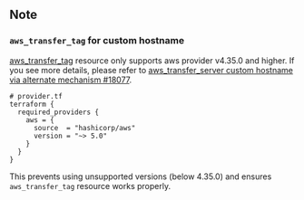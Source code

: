 ## Note

### `aws_transfer_tag` for custom hostname

[aws_transfer_tag](https://registry.terraform.io/providers/hashicorp/aws/latest/docs/resources/transfer_tag) resource only supports aws provider v4.35.0 and higher. If you see more details, please refer to [aws_transfer_server custom hostname via alternate mechanism #18077](https://github.com/hashicorp/terraform-provider-aws/issues/18077#issuecomment-1273904488).

```hcl
# provider.tf
terraform {
  required_providers {
    aws = {
      source  = "hashicorp/aws"
      version = "~> 5.0"
    }
  }
}
```

This prevents using unsupported versions (below 4.35.0) and ensures `aws_transfer_tag` resource works properly.